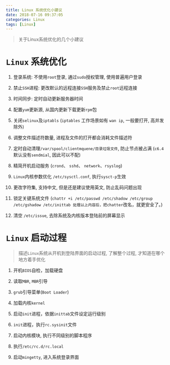 ```yaml
---
title: Linux 系统优化小建议
date: 2018-07-16 09:37:05
categories: Linux
tags: [Linux]
---
```


> 关于Linux系统优化的几个小建议

<!-- more -->

# `Linux` 系统优化

1. 登录系统: 不使用`root`登录, 通过`sudo`授权管理, 使用普遍用户登录

2. 禁止`SSH`进程: 更改默认的远程连接`SSH`服务及禁止`root`远程连接

3. 时间同步: 定时自动更新服务器时间

4. 配置`yum`更新源, 从国内更新下载更新`rpm`包

5. 关闭`selinux`及`iptabls` (`iptables` 工作场景如有 `wan ip`, 一般要打开, 高并发除外)

6. 调整文件描述符数量, 进程及文件的打开都会消耗文件描述符

7. 定时自动清理`/var/spool/clientmquene/目录垃圾文件`, 防止节点被占满 (`c6.4`默认没有`sendmial`, 因此可以不配)

8. 精简开机启动服务 (`crond`、 `sshd`、 `network`、`rsyslog`)

9. `Linux`内核参数优化 `/etc/sysctl.conf`, 执行`sysct-p`生效

10. 更改字符集, 支持中文, 但是还是建议使用英文, 防止乱码问题出现

11. 锁定关键系统文件 (`chattr +i /etc/passwd /etc/shadow /etc/group /etc/gshadow /etc/inittab 处理以上内容后，把chatter`改名，就更安全了。)

12. 清空 `/etc/issue`, 去除系统及内核版本登陆前的屏幕显示


# `Linux` 启动过程

> 描述`Linux`系统从开机到登陆界面的启动过程, 了解整个过程, 才知道在哪个地方着手优化

1. 开机`BIOS`自检，加载硬盘

2. 读取`MBR`, `MBR`引导

3. `grub`引导菜单(`Boot Loader`)

4. 加载内核`kernel`

5. 启动`init`进程，依据`inittab`文件设定运行级别

6. `init`进程，执行`rc.sysinit`文件

7. 启动内核模块, 执行不同级别的脚本程序

8. 执行`/etc/rc.d/rc.local`

9. 启动`mingetty`, 进入系统登录界面